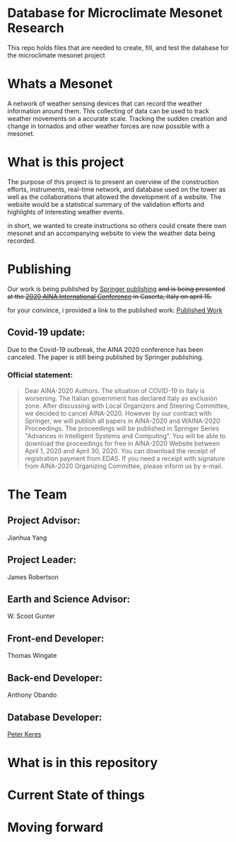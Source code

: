 # Database for Microclimate Mesonet Research
This repo holds files that are needed to create, fill, and test the database for the microclimate mesonet project

# Whats a Mesonet
A network of weather sensing devices that can record the weather information around them. This collecting of data can be used to track weather movements on a accurate scale. Tracking the sudden creation and change in tornados and other weather forces are now possible with a mesonet.

# What is this project
The purpose of this project is to present an overview of the construction efforts, instruments, real-time network,
and database used on the tower as well as the collaborations that allowed the development of a website. The website would be a statistical summary of the validation efforts and
highlights of interesting weather events.

in short, we wanted to create instructions so others could create there own mesonet and an accompanying website to view the weather data being recorded. 

# Publishing
Our work is being published by [Springer publishing](https://www.springerpub.com/) ~~and is being presented at the [2020 AINA International Conference](http://voyager.ce.fit.ac.jp/conf/aina/2020/) in Caserta, Italy on april 15.~~ 

for your convince, i provided a link to the published work: [Published Work](published_work.pdf)

## Covid-19 update:
Due to the Covid-19 outbreak, the AINA 2020 conference has been canceled. The paper is still being published by Springer publishing. 

### Official statement:
> Dear AINA-2020 Authors.
The situation of COVID-19 in Italy is worsening. The Italian government has declared Italy as exclusion zone. After discussing with Local Organizers and Steering Committee, we decided to cancel AINA-2020. However by our contract with Springer, we will publish all papers in AINA-2020 and WAINA-2020 Proceedings. The proceedings will be published in Springer Series "Advances in Intelligent Systems and Computing". You will be able to download the proceedings for free in AINA-2020 Website between April 1, 2020 and April 30, 2020.
You can download the receipt of registration payment from EDAS. If you need a receipt with signature from AINA-2020 Organizing Committee, please inform us by e-mail.

# The Team
## Project Advisor:
Jianhua Yang
## Project Leader:
James Robertson
## Earth and Science Advisor:
W. Scoot Gunter
## Front-end Developer:
Thomas Wingate
## Back-end Developer:
Anthony Obando
## Database Developer:
[Peter Keres](https://github.com/peterkeres)
# What is in this repository
# Current State of things
# Moving forward
